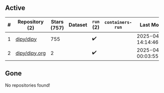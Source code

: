 ## Active
| # | Repository (2) | Stars (757) | Dataset | `run` (2) | `containers-run` | Last Modified |
| --- | --- | --- | --- | --- | --- | --- |
| 1 | [dipy/dipy](https://github.com/dipy/dipy) | 755 |  | :heavy_check_mark: |  | 2025-04-22 14:14:46+00:00 |
| 2 | [dipy/dipy.org](https://github.com/dipy/dipy.org) | 2 |  | :heavy_check_mark: |  | 2025-04-28 00:03:55+00:00 |

## Gone
No repositories found!
